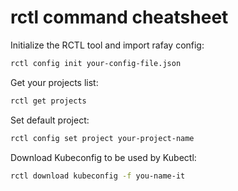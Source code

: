 # rctl command cheatsheet

Initialize the RCTL tool and import rafay config:

```bash
rctl config init your-config-file.json
```

Get your projects list:

```bash
rctl get projects
```

Set default project:

```bash
rctl config set project your-project-name
```

Download Kubeconfig to be used by Kubectl:

```bash
rctl download kubeconfig -f you-name-it
```

